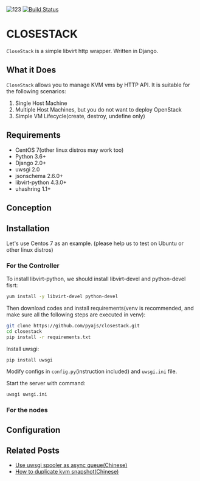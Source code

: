 ![123](https://img.shields.io/badge/status-developing-yellow.svg) [![Build Status](https://travis-ci.org/pyajs/closestack.svg?branch=master)](https://travis-ci.org/pyajs/closestack)

# CLOSESTACK
`CloseStack` is a simple libvirt http wrapper. Written in Django.

## What it Does

`CloseStack` allows you to manage KVM vms by HTTP API. It is suitable for the following scenarios:

1. Single Host Machine
2. Multiple Host Machines, but you do not want to deploy OpenStack
3. Simple VM Lifecycle(create, destroy, undefine only)


## Requirements
* CentOS 7(other linux distros may work too)
* Python 3.6+
* Django 2.0+
* uwsgi 2.0
* jsonschema 2.6.0+
* libvirt-python 4.3.0+
* uhashring 1.1+

## Conception


## Installation

Let's use Centos 7 as an example. (please help us to test on Ubuntu or other linux distros)

### For the Controller

To install libvirt-python, we should install libvirt-devel and python-devel fisrt:

```bash
yum install -y libvirt-devel python-devel
```

Then download codes and install requirements(venv is recommended, and make sure all the following steps are executed in venv):

```bash
git clone https://github.com/pyajs/closestack.git
cd closestack
pip install -r requirements.txt
```

Install uwsgi:

```bash
pip install uwsgi
```

Modify configs in `config.py`(instruction included) and `uwsgi.ini` file.

Start the server with command:

```bash
uwsgi uwsgi.ini
``` 


### For the nodes


## Configuration


## Related Posts

* [Use uwsgi spooler as async queue(Chinese)](https://knktc.com/2018/07/24/uwsgi-spooler-as-async-queue/)
* [How to duplicate kvm snapshot(Chinese)](https://knktc.com/2018/06/12/how-to-duplicate-kvm-snapshot/)